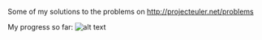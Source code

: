 Some of my solutions to the problems on http://projecteuler.net/problems

My progress so far:
![alt text](http://prntscr.com/2gw0hq "Progress")
